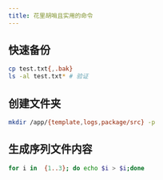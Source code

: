 ```yaml
---
title: 花里胡哨且实用的命令
---
```


## 快速备份

```bash
cp test.txt{,.bak}
ls -al test.txt* # 验证
```



## 创建文件夹

```bash
mkdir /app/{template,logs,package/src} -p
```



## 生成序列文件内容

```bash
for i in  {1..3}; do echo $i > $i;done
```

